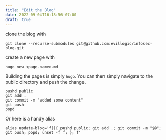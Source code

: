 ```yaml
---
title: "Edit the Blog"
date: 2022-09-04T16:18:56-07:00
draft: true
---
```


clone the blog with

```shell
git clone --recurse-submodules git@github.com:evillogic/infosec-blog.git
```

create a new page with

```shell
hugo new <page-name>.md
```

Building the pages is simply `hugo`. You can then simply navigate to the public directory and push the change.

```shell
pushd public
git add .
git commit -m "added some content"
git push
popd
```

Or here is a handy alias

```shell
alias update-blog='f(){ pushd public; git add .; git commit -m "$@"; git push; popd; unset -f f; }; f'
```

